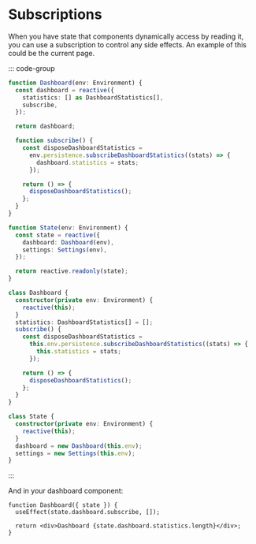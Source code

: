 # Subscriptions

When you have state that components dynamically access by reading it, you can use a subscription to control any side effects. An example of this could be the current page.

::: code-group

```ts [Functional]
function Dashboard(env: Environment) {
  const dashboard = reactive({
    statistics: [] as DashboardStatistics[],
    subscribe,
  });

  return dashboard;

  function subscribe() {
    const disposeDashboardStatistics =
      env.persistence.subscribeDashboardStatistics((stats) => {
        dashboard.statistics = stats;
      });

    return () => {
      disposeDashboardStatistics();
    };
  }
}

function State(env: Environment) {
  const state = reactive({
    dashboard: Dashboard(env),
    settings: Settings(env),
  });

  return reactive.readonly(state);
}
```

```ts [Object Oriented]
class Dashboard {
  constructor(private env: Environment) {
    reactive(this);
  }
  statistics: DashboardStatistics[] = [];
  subscribe() {
    const disposeDashboardStatistics =
      this.env.persistence.subscribeDashboardStatistics((stats) => {
        this.statistics = stats;
      });

    return () => {
      disposeDashboardStatistics();
    };
  }
}

class State {
  constructor(private env: Environment) {
    reactive(this);
  }
  dashboard = new Dashboard(this.env);
  settings = new Settings(this.env);
}
```

:::

And in your dashboard component:

```tsx
function Dashboard({ state }) {
  useEffect(state.dashboard.subscribe, []);

  return <div>Dashboard {state.dashboard.statistics.length}</div>;
}
```

